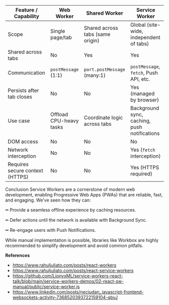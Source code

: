 | Feature / Capability            | Web Worker              | Shared Worker                    | Service Worker                               |
| ------------------------------- | ----------------------- | -------------------------------- | -------------------------------------------- |
| Scope                           | Single page/tab         | Shared across tabs (same origin) | Global (site-wide, independent of tabs)      |
| Shared across tabs              | No                      | Yes                              | Yes                                          |
| Communication                   | `postMessage` (1:1)     | `port.postMessage` (many:1)      | `postMessage`, `fetch`, Push API, etc.       |
| Persists after tab closes       | No                      | No                               | Yes (managed by browser)                     |
| Use case                        | Offload CPU-heavy tasks | Coordinate logic across tabs     | Background sync, caching, push notifications |
| DOM access                      | No                      | No                               | No                                           |
| Network interception            | No                      | No                               | Yes (`fetch` interception)                   |
| Requires secure context (HTTPS) | No                      | No                               | Yes (HTTPS required)                         |

Conclusion
Service Workers are a cornerstone of modern web development, enabling Progressive Web Apps (PWAs) that are reliable, fast, and engaging. We've seen how they can:

➖ Provide a seamless offline experience by caching resources.

➖ Defer actions until the network is available with Background Sync.

➖ Re-engage users with Push Notifications.

While manual implementation is possible, libraries like Workbox are highly recommended to simplify development and avoid common pitfalls.

**References**

- https://www.rahuljuliato.com/posts/react-workers
- https://www.rahuljuliato.com/posts/react-service-workers
- https://github.com/LionyxML/service-workers-react-talk/blob/main/service-workers-demos/02-react-sw-manual/public/service-worker.js
- https://www.linkedin.com/posts/neciudan_javascript-frontend-websockets-activity-7368520393722159104-qbvJ
